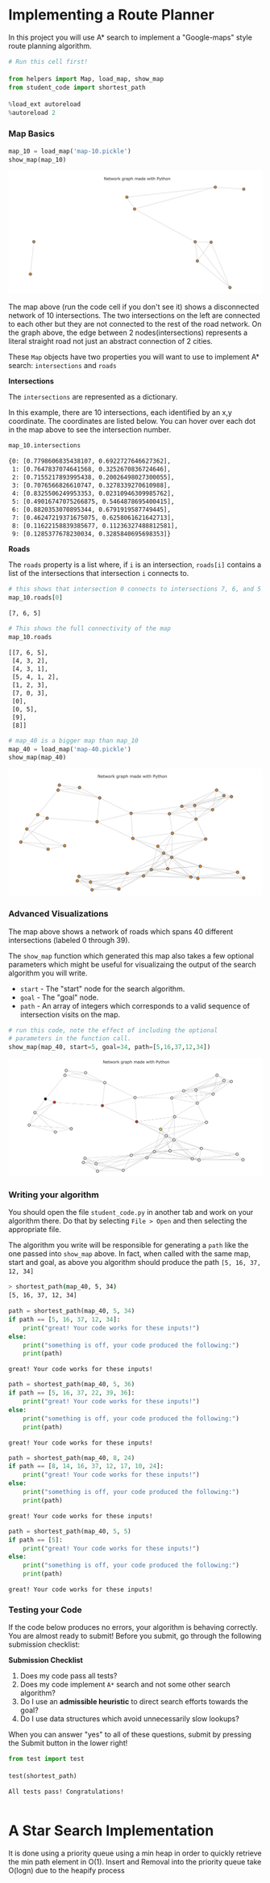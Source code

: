 
# Implementing a Route Planner
In this project you will use A\* search to implement a "Google-maps" style route planning algorithm.


```python
# Run this cell first!

from helpers import Map, load_map, show_map
from student_code import shortest_path

%load_ext autoreload
%autoreload 2


```


<script>requirejs.config({paths: { 'plotly': ['https://cdn.plot.ly/plotly-latest.min']},});if(!window.Plotly) {{require(['plotly'],function(plotly) {window.Plotly=plotly;});}}</script>


### Map Basics


```python
map_10 = load_map('map-10.pickle')
show_map(map_10)
```

<img src="images/Network1.png"/>

The map above (run the code cell if you don't see it) shows a disconnected network of 10 intersections. The two intersections on the left are connected to each other but they are not connected to the rest of the road network. On the graph above, the edge between 2 nodes(intersections) represents a literal straight road not just an abstract connection of 2 cities.

These `Map` objects have two properties you will want to use to implement A\* search: `intersections` and `roads`

**Intersections**

The `intersections` are represented as a dictionary. 

In this example, there are 10 intersections, each identified by an x,y coordinate. The coordinates are listed below. You can hover over each dot in the map above to see the intersection number.


```python
map_10.intersections
```




    {0: [0.7798606835438107, 0.6922727646627362],
     1: [0.7647837074641568, 0.3252670836724646],
     2: [0.7155217893995438, 0.20026498027300055],
     3: [0.7076566826610747, 0.3278339270610988],
     4: [0.8325506249953353, 0.02310946309985762],
     5: [0.49016747075266875, 0.5464878695400415],
     6: [0.8820353070895344, 0.6791919587749445],
     7: [0.46247219371675075, 0.6258061621642713],
     8: [0.11622158839385677, 0.11236327488812581],
     9: [0.1285377678230034, 0.3285840695698353]}



**Roads**

The `roads` property is a list where, if `i` is an intersection, `roads[i]` contains a list of the intersections that intersection `i` connects to.


```python
# this shows that intersection 0 connects to intersections 7, 6, and 5
map_10.roads[0] 
```




    [7, 6, 5]




```python
# This shows the full connectivity of the map
map_10.roads
```




    [[7, 6, 5],
     [4, 3, 2],
     [4, 3, 1],
     [5, 4, 1, 2],
     [1, 2, 3],
     [7, 0, 3],
     [0],
     [0, 5],
     [9],
     [8]]




```python
# map_40 is a bigger map than map_10
map_40 = load_map('map-40.pickle')
show_map(map_40)
```

<img src="images/Network2.png"/>

### Advanced Visualizations

The map above shows a network of roads which spans 40 different intersections (labeled 0 through 39). 

The `show_map` function which generated this map also takes a few optional parameters which might be useful for visualizaing the output of the search algorithm you will write.

* `start` - The "start" node for the search algorithm.
* `goal`  - The "goal" node.
* `path`  - An array of integers which corresponds to a valid sequence of intersection visits on the map.


```python
# run this code, note the effect of including the optional
# parameters in the function call.
show_map(map_40, start=5, goal=34, path=[5,16,37,12,34])
```


<img src="images/Network3.png"/>

### Writing your algorithm
You should open the file `student_code.py` in another tab and work on your algorithm there. Do that by selecting `File > Open` and then selecting the appropriate file.

The algorithm you write will be responsible for generating a `path` like the one passed into `show_map` above. In fact, when called with the same map, start and goal, as above you algorithm should produce the path `[5, 16, 37, 12, 34]`

```bash
> shortest_path(map_40, 5, 34)
[5, 16, 37, 12, 34]
```


```python
path = shortest_path(map_40, 5, 34)
if path == [5, 16, 37, 12, 34]:
    print("great! Your code works for these inputs!")
else:
    print("something is off, your code produced the following:")
    print(path)
```

    great! Your code works for these inputs!



```python
path = shortest_path(map_40, 5, 36)
if path == [5, 16, 37, 22, 39, 36]:
    print("great! Your code works for these inputs!")
else:
    print("something is off, your code produced the following:")
    print(path)
```

    great! Your code works for these inputs!



```python
path = shortest_path(map_40, 8, 24)
if path == [8, 14, 16, 37, 12, 17, 10, 24]:
    print("great! Your code works for these inputs!")
else:
    print("something is off, your code produced the following:")
    print(path)
```

    great! Your code works for these inputs!



```python
path = shortest_path(map_40, 5, 5)
if path == [5]:
    print("great! Your code works for these inputs!")
else:
    print("something is off, your code produced the following:")
    print(path)
```

    great! Your code works for these inputs!


### Testing your Code
If the code below produces no errors, your algorithm is behaving correctly. You are almost ready to submit! Before you submit, go through the following submission checklist:

**Submission Checklist**

1. Does my code pass all tests?
2. Does my code implement `A*` search and not some other search algorithm?
3. Do I use an **admissible heuristic** to direct search efforts towards the goal?
4. Do I use data structures which avoid unnecessarily slow lookups?

When you can answer "yes" to all of these questions, submit by pressing the Submit button in the lower right!


```python
from test import test

test(shortest_path)
```

    All tests pass! Congratulations!



```python

```


# A Star Search Implementation

It is done using a priority queue using a min heap in order to quickly retrieve the min path element
in O(1). Insert and Removal into the priority queue take O(logn) due to the heapify process